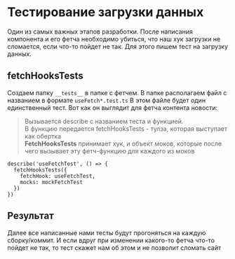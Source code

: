 # Тестирование загрузки данных

Один из самых важных этапов разработки.
После написания компонента и его фетча необходимо убиться, что наш хук
загрузки не сломается, если что-то пойдет не так.
Для этого пишем тест на загрузку данных.

## fetchHooksTests
Создаем папку `__tests__` в папке с фетчем.
В папке располагаем файл с названием в формате `useFetch*.test.ts`
В этом файле будет один единственный тест.
Вот как он выглядит для фетча контента новости:
> Вызывается describe с названием теста и функцией.  
> В функцию передается fetchHooksTests - тулза,
> которая выступает как обертка  
> **FetchHooksTests** принимает хук, и объект моков, которые
> после чего вызывает эту фетч-функцию для каждого из моков
```tsx
describe('useFetchTest', () => {
  fetchHooksTests({
    fetchHook: useFetchTest,
    mocks: mockFetchTest
  })
})
```

## Результат
Далее все написанные нами тесты будут прогоняться на каждую сборку/коммит.
И если вдруг при изменении какого-то фетча что-то пойдет не так,
то тест скажет нам об этом и не позволит сломать сайт

